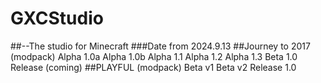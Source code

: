 # GXCStudio
##--The studio for Minecraft
###Date from 2024.9.13
##Journey to 2017 (modpack)
Alpha 1.0a
Alpha 1.0b
Alpha 1.1
Alpha 1.2
Alpha 1.3
Beta 1.0
Release (coming)
##PLAYFUL (modpack)
Beta v1
Beta v2
Release 1.0

